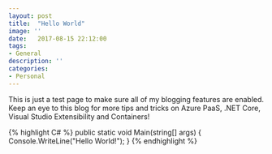 ```yaml
---
layout: post
title:  "Hello World"
image: ''
date:   2017-08-15 22:12:00
tags:
- General
description: ''
categories:
- Personal 
---
```


This is just a test page to make sure all of my blogging features are enabled. Keep an eye to this blog for more tips and tricks on Azure PaaS, .NET Core, Visual Studio Extensibility and Containers!

{% highlight C# %}
public static void Main(string[] args)
{
    Console.WriteLine("Hello World!");
}
{% endhighlight %}
